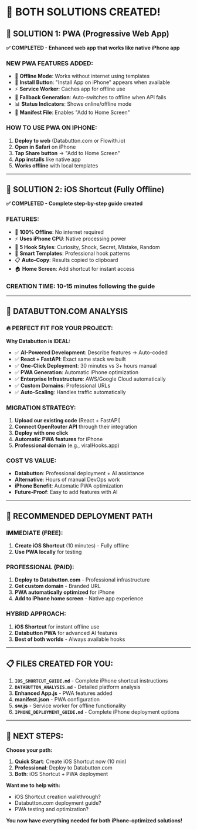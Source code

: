 # 🎯 BOTH SOLUTIONS CREATED!

## 📱 SOLUTION 1: PWA (Progressive Web App)
**✅ COMPLETED - Enhanced web app that works like native iPhone app**

### **NEW PWA FEATURES ADDED:**
- 🔄 **Offline Mode**: Works without internet using templates
- 📱 **Install Button**: "Install App on iPhone" appears when available
- ⚡ **Service Worker**: Caches app for offline use
- 🎯 **Fallback Generation**: Auto-switches to offline when API fails
- 📊 **Status Indicators**: Shows online/offline mode
- 💾 **Manifest File**: Enables "Add to Home Screen"

### **HOW TO USE PWA ON IPHONE:**
1. **Deploy to web** (Databutton.com or Flowith.io)
2. **Open in Safari** on iPhone
3. **Tap Share button** → "Add to Home Screen"
4. **App installs** like native app
5. **Works offline** with local templates

---

## 🔧 SOLUTION 2: iOS Shortcut (Fully Offline)
**✅ COMPLETED - Complete step-by-step guide created**

### **FEATURES:**
- 🔌 **100% Offline**: No internet required
- ⚡ **Uses iPhone CPU**: Native processing power
- 🎯 **5 Hook Styles**: Curiosity, Shock, Secret, Mistake, Random
- 📝 **Smart Templates**: Professional hook patterns
- 📋 **Auto-Copy**: Results copied to clipboard
- 🏠 **Home Screen**: Add shortcut for instant access

### **CREATION TIME:** 10-15 minutes following the guide

---

## 🌟 DATABUTTON.COM ANALYSIS

### **🔥 PERFECT FIT FOR YOUR PROJECT:**

**Why Databutton is IDEAL:**
- ✅ **AI-Powered Development**: Describe features → Auto-coded
- ✅ **React + FastAPI**: Exact same stack we built
- ✅ **One-Click Deployment**: 30 minutes vs 3+ hours manual
- ✅ **PWA Generation**: Automatic iPhone optimization
- ✅ **Enterprise Infrastructure**: AWS/Google Cloud automatically
- ✅ **Custom Domains**: Professional URLs
- ✅ **Auto-Scaling**: Handles traffic automatically

### **MIGRATION STRATEGY:**
1. **Upload our existing code** (React + FastAPI)
2. **Connect OpenRouter API** through their integration
3. **Deploy with one click**
4. **Automatic PWA features** for iPhone
5. **Professional domain** (e.g., viralHooks.app)

### **COST VS VALUE:**
- **Databutton**: Professional deployment + AI assistance
- **Alternative**: Hours of manual DevOps work
- **iPhone Benefit**: Automatic PWA optimization
- **Future-Proof**: Easy to add features with AI

---

## 🎯 RECOMMENDED DEPLOYMENT PATH

### **IMMEDIATE (FREE):**
1. **Create iOS Shortcut** (10 minutes) - Fully offline
2. **Use PWA locally** for testing

### **PROFESSIONAL (PAID):**
1. **Deploy to Databutton.com** - Professional infrastructure
2. **Get custom domain** - Branded URL
3. **PWA automatically optimized** for iPhone
4. **Add to iPhone home screen** - Native app experience

### **HYBRID APPROACH:**
1. **iOS Shortcut** for instant offline use
2. **Databutton PWA** for advanced AI features
3. **Best of both worlds** - Always available hooks

---

## 📋 FILES CREATED FOR YOU:

1. **`IOS_SHORTCUT_GUIDE.md`** - Complete iPhone shortcut instructions
2. **`DATABUTTON_ANALYSIS.md`** - Detailed platform analysis
3. **Enhanced App.js** - PWA features added
4. **manifest.json** - PWA configuration
5. **sw.js** - Service worker for offline functionality
6. **`IPHONE_DEPLOYMENT_GUIDE.md`** - Complete iPhone deployment options

---

## 🚀 NEXT STEPS:

**Choose your path:**
1. **Quick Start**: Create iOS Shortcut now (10 min)
2. **Professional**: Deploy to Databutton.com
3. **Both**: iOS Shortcut + PWA deployment

**Want me to help with:**
- iOS Shortcut creation walkthrough?
- Databutton.com deployment guide?
- PWA testing and optimization?

**You now have everything needed for both iPhone-optimized solutions!**